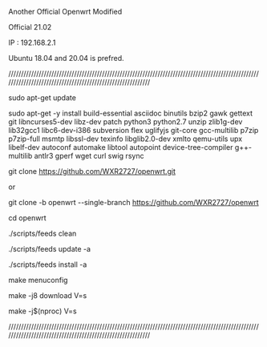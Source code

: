 Another Official Openwrt Modified

Official 21.02

IP : 192.168.2.1 

Ubuntu 18.04 and 20.04 is prefred.

///////////////////////////////////////////////////////////////////////////////////////////////////////////////////////////////////////////////////////////

sudo apt-get update

sudo apt-get -y install build-essential asciidoc binutils bzip2 gawk gettext git libncurses5-dev libz-dev patch python3 python2.7 unzip zlib1g-dev lib32gcc1 libc6-dev-i386 subversion flex uglifyjs git-core gcc-multilib p7zip p7zip-full msmtp libssl-dev texinfo libglib2.0-dev xmlto qemu-utils upx libelf-dev autoconf automake libtool autopoint device-tree-compiler g++-multilib antlr3 gperf wget curl swig rsync

git clone https://github.com/WXR2727/openwrt.git

or

git clone -b openwrt --single-branch https://github.com/WXR2727/openwrt

cd openwrt

./scripts/feeds clean

./scripts/feeds update -a

./scripts/feeds install -a

make menuconfig

make -j8 download V=s

make -j$(nproc) V=s

///////////////////////////////////////////////////////////////////////////////////////////////////////////////////////////////////////////////////////////
